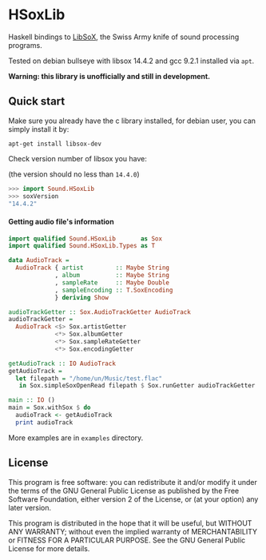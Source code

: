 HSoxLib
=======

Haskell bindings to [LibSoX](http://sox.sourceforge.net/),
the Swiss Army knife of sound processing programs.

Tested on debian bullseye with libsox 14.4.2 and gcc 9.2.1 installed via `apt`.

**Warning: this library is unofficially and still in development.**


## Quick start

Make sure you already have the c library installed, for debian user, you can
simply install it by:

```
apt-get install libsox-dev
```

Check version number of libsox you have:

(the version should no less than `14.4.0`)

```haskell
>>> import Sound.HSoxLib
>>> soxVersion
"14.4.2"
```

#### Getting audio file's information

```haskell
import qualified Sound.HSoxLib       as Sox
import qualified Sound.HSoxLib.Types as T

data AudioTrack =
  AudioTrack { artist         :: Maybe String
             , album          :: Maybe String
             , sampleRate     :: Maybe Double
             , sampleEncoding :: T.SoxEncoding
             } deriving Show

audioTrackGetter :: Sox.AudioTrackGetter AudioTrack
audioTrackGetter =
  AudioTrack <$> Sox.artistGetter
             <*> Sox.albumGetter
             <*> Sox.sampleRateGetter
             <*> Sox.encodingGetter

getAudioTrack :: IO AudioTrack
getAudioTrack =
  let filepath = "/home/un/Music/test.flac"
   in Sox.simpleSoxOpenRead filepath $ Sox.runGetter audioTrackGetter

main :: IO ()
main = Sox.withSox $ do
  audioTrack <- getAudioTrack
  print audioTrack
```

More examples are in `examples` directory.


## License

This program is free software: you can redistribute it and/or modify
it under the terms of the GNU General Public License as published by
the Free Software Foundation, either version 2 of the License, or
(at your option) any later version.

This program is distributed in the hope that it will be useful,
but WITHOUT ANY WARRANTY; without even the implied warranty of
MERCHANTABILITY or FITNESS FOR A PARTICULAR PURPOSE.  See the
GNU General Public License for more details.
